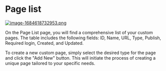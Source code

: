 # Page list

[![image-1684618732953.png](https://doc.puq.info/uploads/images/gallery/2023-05/scaled-1680-/image-1684618732953.png)](https://doc.puq.info/uploads/images/gallery/2023-05/image-1684618732953.png)

On the Page List page, you will find a comprehensive list of your custom pages. The table includes the following fields: ID, Name, URL, Type, Publish, Required login, Created, and Updated.

To create a new custom page, simply select the desired type for the page and click the "Add New" button. This will initiate the process of creating a unique page tailored to your specific needs.